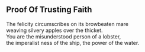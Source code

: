 Proof Of Trusting Faith
-----------------------
The felicity circumscribes on its browbeaten mare  
weaving silvery apples over the thicket.  
You are the misunderstood person of a lobster,  
the imperalist ness of the ship, the power of the water.  

